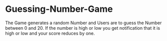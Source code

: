 # Guessing-Number-Game
The Game generates a random Number and Users are to guess the Number between 0 and 20. If the number is high or low you get notification that it is high or low and your score reduces by one.
